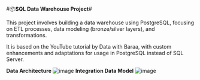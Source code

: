 #📦**SQL Data Warehouse Project**#

This project involves building a data warehouse using PostgreSQL, focusing on ETL processes, data modeling (bronze/silver layers), and transformations.

It is based on the YouTube tutorial by Data with Baraa, with custom enhancements and adaptations for usage in PostgreSQL instead of SQL Server.

**Data Architecture**
![image](https://github.com/user-attachments/assets/c0a7c4f7-1d28-4b29-a9d4-c589be25aefc)
**Integration Data Model**
![image](https://github.com/user-attachments/assets/620bf707-5aa5-47b5-a317-253e1f0ed742)
